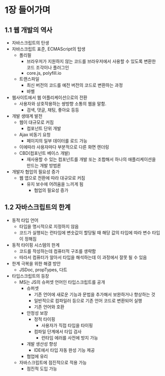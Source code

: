 # 1장 들어가며

## 1.1 웹 개발의 역사

-   자바스크립트의 탄생
-   자바스크립트 표준, ECMAScript의 탑생
    -   폴리필
        -   브라우저가 지원하지 않는 코드를 브라우저에서 사용할 수 있도록 변환한 코드 조각이나 플러그인
        -   core.js, polyfill.io
    -   트랜스파일
        -   최신 버전의 코드를 예전 버전의 코드로 변환하는 과정
        -   바벨
-   웹사이트에서 웹 어플리케이션으로의 전환
    -   사용자와 상호작용하는 쌍방향 소통의 웹을 말함.
        -   검색, 댓글, 채팅, 좋아요 등등
-   개발 생태계 발전
    -   웹이 대규모로 커짐
        -   컴포넌트 단위 개발
    -   Ajax 비동기 요청
        -   페이지의 일부 데이터를 로드 가능
    -   이에따라 사용자마다 부분적으로 다른 화면 렌더링
    -   CBD(컴포넌트 베이스 개발)
        -   재사용할 수 있는 컴포넌트를 개발 또는 조합해서 하나의 애플리케이션을 만드는 개발 방법론
-   개발자 협업의 필요성 증가
    -   웹 앱으로 전환에 따라 대규모로 커짐
        -   유지 보수에 어려움을 느끼게 됨
            -   협업의 필요성 증가

## 1.2 자바스크립트의 한계

-   동적 타입 언어
    -   타입을 명시적으로 지정하지 않음
    -   코드가 실행되는 런타임에 변숫값이 할당될 때 해당 값의 타입에 따라 변수 타입이 정해짐
-   동적 타이핑 시스템의 한계
    -   코드를 작성하는데 컴퓨터적 구조를 생략함
    -   따라서 컴퓨터가 알아서 타입을 해석하는데 이 과정에서 잘못 될 수 있음
-   한계 극복을 위한 해결 방안
    -   JSDoc, propTypes, 다트
-   타입스크립트의 등장
    -   MS는 JS의 슈퍼셋 언어인 타입스크립트를 공개
        -   슈퍼셋
            -   기존 언어에 새로운 기능과 문법을 추가해서 보완하거나 향상하는 것
            -   일반적으로 컴파일러 등으로 기존 언어 코드로 변환되어 실행
            -   기존 언어와 호환
        -   안정성 보장
            -   정적 타이핑
                -   사용자가 직접 타입을 타이핑
            -   컴파일 단계에서 타입 검사
                -   런타임 에러를 사전에 방지 가능
        -   개발 생산성 향성
            -   IDE에서 타입 자동 완성 기능 제공
        -   협업에 유리
    -   자바스크립트에 점진적으로 적용 가능
        -   점진적 도입 가능
